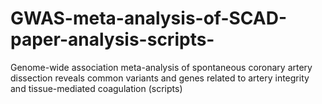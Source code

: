 # GWAS-meta-analysis-of-SCAD-paper-analysis-scripts-
Genome-wide association meta-analysis of spontaneous coronary artery dissection reveals common variants and genes related to artery integrity and tissue-mediated coagulation  (scripts)
